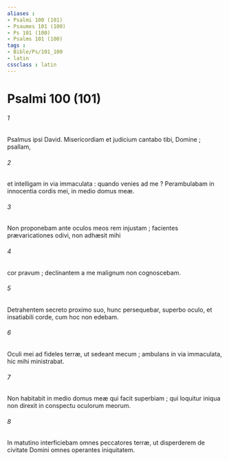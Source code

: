 ```yaml
---
aliases : 
- Psalmi 100 (101)
- Psaumes 101 (100)
- Ps 101 (100)
- Psalms 101 (100)
tags : 
- Bible/Ps/101_100
- latin
cssclass : latin
---
```


# Psalmi 100 (101)

###### 1
Psalmus ipsi David. Misericordiam et judicium cantabo tibi, Domine ; psallam,
###### 2
et intelligam in via immaculata : quando venies ad me ? Perambulabam in innocentia cordis mei, in medio domus meæ.
###### 3
Non proponebam ante oculos meos rem injustam ; facientes prævaricationes odivi, non adhæsit mihi
###### 4
cor pravum ; declinantem a me malignum non cognoscebam.
###### 5
Detrahentem secreto proximo suo, hunc persequebar, superbo oculo, et insatiabili corde, cum hoc non edebam.
###### 6
Oculi mei ad fideles terræ, ut sedeant mecum ; ambulans in via immaculata, hic mihi ministrabat.
###### 7
Non habitabit in medio domus meæ qui facit superbiam ; qui loquitur iniqua non direxit in conspectu oculorum meorum.
###### 8
In matutino interficiebam omnes peccatores terræ, ut disperderem de civitate Domini omnes operantes iniquitatem.
